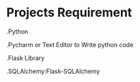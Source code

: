 # Projects Requirement

.Python

.Pycharm or Text Editor to Write python code

.Flask Library

.SQLAlchemy:Flask-SQLAlchemy
